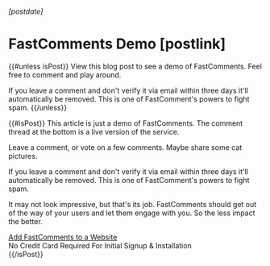 ###### [postdate]
# FastComments Demo [postlink]

{{#unless isPost}}
View this blog post to see a demo of FastComments. Feel free to comment and play around.

If you leave a comment and don't verify it via email within three days it'll automatically be removed. This is one of FastComment's
powers to fight spam.
{{/unless}}

{{#isPost}}
This article is just a demo of FastComments. The comment thread at the bottom is a live version of the service.

Leave a comment, or vote on a few comments. Maybe share some cat pictures.

If you leave a comment and don't verify it via email within three days it'll automatically be removed. This is one of FastComment's
powers to fight spam.

It may not look impressive, but that's its job. FastComments should get out of the way of your users and let them engage with you. So the less impact the better.

<div class="text-center">
    <a class="btn" href="https://fastcomments.com/auth/tenant-signup?tier=0" target="_blank">Add FastComments to a Website</a>
    <div class="sm">No Credit Card Required For Initial Signup & Installation</div>
</div>
{{/isPost}}

